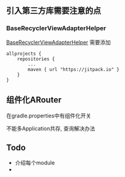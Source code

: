 ## 引入第三方库需要注意的点
### BaseRecyclerViewAdapterHelper
[BaseRecyclerViewAdapterHelper](https://github.com/CymChad/BaseRecyclerViewAdapterHelper/wiki) 需要添加
```
allprojects {
	repositories {
		...
		maven { url "https://jitpack.io" }
	}
}
```

## 组件化ARouter
在gradle.properties中有组件化开关

不能多Application共存, 查询解决办法

## Todo
- 介绍每个module
- 
